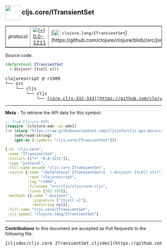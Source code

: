 ## <img width="48px" valign="middle" src="http://i.imgur.com/Hi20huC.png"> cljs.core/ITransientSet

 <table border="1">
<tr>

<td>protocol</td>
<td><a href="https://github.com/cljsinfo/cljs-api-docs/tree/0.0-1211"><img valign="middle" alt="[+] 0.0-1211" src="https://img.shields.io/badge/+-0.0--1211-lightgrey.svg"></a> </td>
<td>
[<img height="24px" valign="middle" src="http://i.imgur.com/1GjPKvB.png"> <samp>clojure.lang/ITransientSet</samp>](https://github.com/clojure/clojure/blob//src/jvm/clojure/lang/ITransientSet.java)
</td>
</tr>
</table>






Source code:

```clj
(defprotocol ITransientSet
  (-disjoin! [tcoll v]))
```

 <pre>
clojurescript @ r1909
└── src
    └── cljs
        └── cljs
            └── <ins>[core.cljs:332-333](https://github.com/clojure/clojurescript/blob/r1909/src/cljs/cljs/core.cljs#L332-L333)</ins>
</pre>


---

__Meta__ - To retrieve the API data for this symbol:

```clj
;; from Clojure REPL
(require '[clojure.edn :as edn])
(-> (slurp "https://raw.githubusercontent.com/cljsinfo/cljs-api-docs/catalog/cljs-api.edn")
    (edn/read-string)
    (get-in [:symbols "cljs.core/ITransientSet"]))
```

```clj
{:ns "cljs.core",
 :name "ITransientSet",
 :history [["+" "0.0-1211"]],
 :type "protocol",
 :full-name-encode "cljs.core_ITransientSet",
 :source {:code "(defprotocol ITransientSet\n  (-disjoin! [tcoll v]))",
          :repo "clojurescript",
          :tag "r1909",
          :filename "src/cljs/cljs/core.cljs",
          :lines [332 333]},
 :methods [{:name "-disjoin!",
            :signature ["[tcoll v]"],
            :docstring nil}],
 :full-name "cljs.core/ITransientSet",
 :clj-symbol "clojure.lang/ITransientSet"}

```

---

__Contributions__ to this document are accepted as Pull Requests to the following file:

 <pre>
[cljsdoc/cljs.core_ITransientSet.cljsdoc](https://github.com/cljsinfo/cljs-api-docs/blob/master/cljsdoc/cljs.core_ITransientSet.cljsdoc)
</pre>

